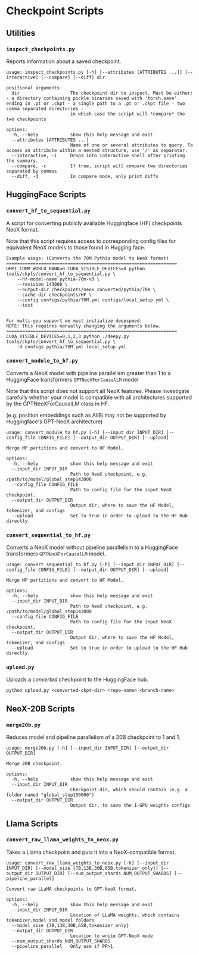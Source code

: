 # Checkpoint Scripts


## Utilities

### `inspect_checkpoints.py` 
Reports information about a saved checkpoint.
```
usage: inspect_checkpoints.py [-h] [--attributes [ATTRIBUTES ...]] [--interactive] [--compare] [--diff] dir

positional arguments:
  dir                   The checkpoint dir to inspect. Must be either: - a directory containing pickle binaries saved with 'torch.save' ending in .pt or .ckpt - a single path to a .pt or .ckpt file - two comma separated directories -
                        in which case the script will *compare* the two checkpoints

options:
  -h, --help            show this help message and exit
  --attributes [ATTRIBUTES ...]
                        Name of one or several attributes to query. To access an attribute within a nested structure, use '/' as separator.
  --interactive, -i     Drops into interactive shell after printing the summary.
  --compare, -c         If true, script will compare two directories separated by commas
  --diff, -d            In compare mode, only print diffs
```

## HuggingFace Scripts

### `convert_hf_to_sequential.py` 
A script for converting publicly available Huggingface (HF) checkpoints NeoX format.

Note that this script requires access to corresponding config files for equivalent NeoX models to those found in Hugging face.

```
Example usage: (Converts the 70M Pythia model to NeoX format)
================================================================
OMPI_COMM_WORLD_RANK=0 CUDA_VISIBLE_DEVICES=0 python tools/ckpts/convert_hf_to_sequential.py \
    --hf-model-name pythia-70m-v0 \
    --revision 143000 \
    --output-dir checkpoints/neox_converted/pythia/70m \
    --cache-dir checkpoints/HF \
    --config configs/pythia/70M.yml configs/local_setup.yml \
    --test


For multi-gpu support we must initialize deepspeed:
NOTE: This requires manually changing the arguments below.
================================================================
CUDA_VISIBLE_DEVICES=0,1,2,3 python ./deepy.py tools/ckpts/convert_hf_to_sequential.py \
    -d configs pythia/70M.yml local_setup.yml
```
### `convert_module_to_hf.py` 
Converts a NeoX model with pipeline parallelism greater than 1 to a HuggingFace transformers `GPTNeoXForCausalLM` model

Note that this script does not support all NeoX features.
Please investigate carefully whether your model is compatible with all architectures supported by the GPTNeoXForCausalLM class in HF.

(e.g. position embeddings such as AliBi may not be supported by Huggingface's GPT-NeoX architecture)

```
usage: convert_module_to_hf.py [-h] [--input_dir INPUT_DIR] [--config_file CONFIG_FILE] [--output_dir OUTPUT_DIR] [--upload]

Merge MP partitions and convert to HF Model.

options:
  -h, --help            show this help message and exit
  --input_dir INPUT_DIR
                        Path to NeoX checkpoint, e.g. /path/to/model/global_step143000
  --config_file CONFIG_FILE
                        Path to config file for the input NeoX checkpoint.
  --output_dir OUTPUT_DIR
                        Output dir, where to save the HF Model, tokenizer, and configs
  --upload              Set to true in order to upload to the HF Hub directly.
```

### `convert_sequential_to_hf.py` 
Converts a NeoX model without pipeline parallelism to a HuggingFace transformers `GPTNeoXForCausalLM` model.

```
usage: convert_sequential_to_hf.py [-h] [--input_dir INPUT_DIR] [--config_file CONFIG_FILE] [--output_dir OUTPUT_DIR] [--upload]

Merge MP partitions and convert to HF Model.

options:
  -h, --help            show this help message and exit
  --input_dir INPUT_DIR
                        Path to NeoX checkpoint, e.g. /path/to/model/global_step143000
  --config_file CONFIG_FILE
                        Path to config file for the input NeoX checkpoint.
  --output_dir OUTPUT_DIR
                        Output dir, where to save the HF Model, tokenizer, and configs
  --upload              Set to true in order to upload to the HF Hub directly.
```
### `upload.py` 
Uploads a _converted_ checkpoint to the HuggingFace hub.

```
python upload.py <converted-ckpt-dir> <repo-name> <branch-name>
```
## NeoX-20B Scripts

### `merge20b.py` 
Reduces model and pipeline parallelism of a 20B checkpoint to 1 and 1.

```
usage: merge20b.py [-h] [--input_dir INPUT_DIR] [--output_dir OUTPUT_DIR]

Merge 20B checkpoint.

options:
  -h, --help            show this help message and exit
  --input_dir INPUT_DIR
                        Checkpoint dir, which should contain (e.g. a folder named "global_step150000")
  --output_dir OUTPUT_DIR
                        Output dir, to save the 1-GPU weights configs
```
## Llama Scripts

### `convert_raw_llama_weights_to_neox.py` 
Takes a Llama checkpoint and puts it into a NeoX-compatible format.

```
usage: convert_raw_llama_weights_to_neox.py [-h] [--input_dir INPUT_DIR] [--model_size {7B,13B,30B,65B,tokenizer_only}] [--output_dir OUTPUT_DIR] [--num_output_shards NUM_OUTPUT_SHARDS] [--pipeline_parallel]

Convert raw LLaMA checkpoints to GPT-NeoX format.

options:
  -h, --help            show this help message and exit
  --input_dir INPUT_DIR
                        Location of LLaMA weights, which contains tokenizer.model and model folders
  --model_size {7B,13B,30B,65B,tokenizer_only}
  --output_dir OUTPUT_DIR
                        Location to write GPT-NeoX mode
  --num_output_shards NUM_OUTPUT_SHARDS
  --pipeline_parallel   Only use if PP>1
```
